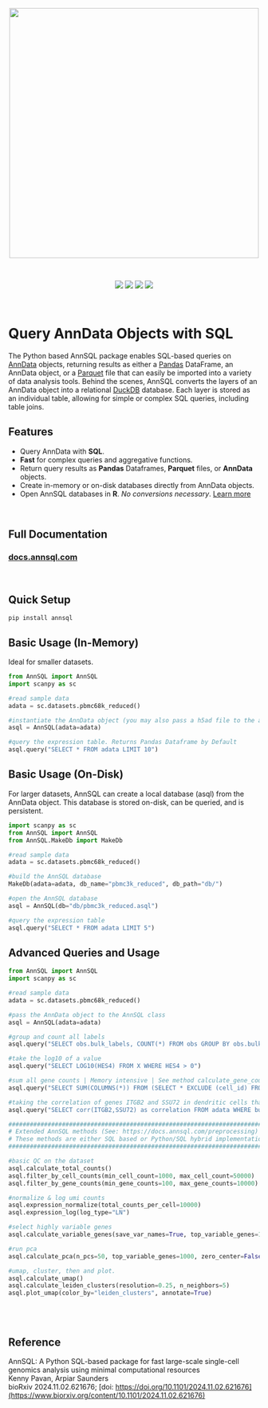 <p align="center">
	<img src="examples/images/logo.png" width=500>
</p>

<br>

<p align="center">
	<a href="https://github.com/ArpiarSaundersLab/annsql/tree/main/tests"><img src="https://img.shields.io/badge/build-passing-brightgreen"></a>
	<a href="https://img.shields.io/github/v/release/ArpiarSaundersLab/annsql"><img src="https://img.shields.io/github/v/release/ArpiarSaundersLab/annsql"></a>
	<a href="https://static.pepy.tech/badge/annsql/month"><img src="https://static.pepy.tech/badge/annsql/month"></a>
	<a href="https://static.pepy.tech/badge/annsql"><img src="https://static.pepy.tech/badge/annsql"></a>
</p>

<br>

# Query AnnData Objects with SQL
The Python based AnnSQL package enables SQL-based queries on [AnnData](https://anndata.readthedocs.io/en/latest/) objects, returning results as either a [Pandas](https://pandas.pydata.org/) DataFrame, an AnnData object, or a [Parquet](https://parquet.apache.org/) file that can easily be imported into a variety of data analysis tools. Behind the scenes, AnnSQL converts the layers of an AnnData object into a relational [DuckDB](https://duckdb.org/) database. Each layer is stored as an individual table, allowing for simple or complex SQL queries, including table joins.

## Features
- Query AnnData with **SQL**.
- **Fast** for complex queries and aggregative functions.
- Return query results as **Pandas** Dataframes, **Parquet** files, or **AnnData** objects.
- Create in-memory or on-disk databases directly from AnnData objects.
- Open AnnSQL databases in **R**. *No conversions necessary*. <a href="https://docs.annsql.com/R_usage/" target="_blank">Learn more</a>

<br>

## Full Documentation

<h3> <a href="https://docs.annsql.com">docs.annsql.com</a></h3>

<br>

## Quick Setup
```
pip install annsql
```

## Basic Usage (In-Memory)
Ideal for smaller datasets.
```python
from AnnSQL import AnnSQL
import scanpy as sc

#read sample data
adata = sc.datasets.pbmc68k_reduced()

#instantiate the AnnData object (you may also pass a h5ad file to the adata parameter)
asql = AnnSQL(adata=adata)

#query the expression table. Returns Pandas Dataframe by Default
asql.query("SELECT * FROM adata LIMIT 10")
```


## Basic Usage (On-Disk)
For larger datasets, AnnSQL can create a local database (asql) from the AnnData object. This database is stored on-disk, can be queried, and is persistent.
```python
import scanpy as sc
from AnnSQL import AnnSQL
from AnnSQL.MakeDb import MakeDb

#read sample data
adata = sc.datasets.pbmc68k_reduced()

#build the AnnSQL database
MakeDb(adata=adata, db_name="pbmc3k_reduced", db_path="db/")

#open the AnnSQL database
asql = AnnSQL(db="db/pbmc3k_reduced.asql")

#query the expression table
asql.query("SELECT * FROM adata LIMIT 5")
```

## Advanced Queries and Usage
```python
from AnnSQL import AnnSQL
import scanpy as sc

#read sample data
adata = sc.datasets.pbmc68k_reduced()

#pass the AnnData object to the AnnSQL class
asql = AnnSQL(adata=adata)

#group and count all labels
asql.query("SELECT obs.bulk_labels, COUNT(*) FROM obs GROUP BY obs.bulk_labels")

#take the log10 of a value
asql.query("SELECT LOG10(HES4) FROM X WHERE HES4 > 0")

#sum all gene counts | Memory intensive | See method calculate_gene_counts for chunked approach.
asql.query("SELECT SUM(COLUMNS(*)) FROM (SELECT * EXCLUDE (cell_id) FROM X)")

#taking the correlation of genes ITGB2 and SSU72 in dendritic cells that express either gene > 0
asql.query("SELECT corr(ITGB2,SSU72) as correlation FROM adata WHERE bulk_labels = 'Dendritic' AND (ITGB2 > 0 OR SSU72 >0)")

############################################################################
# Extended AnnSQL methods (See: https://docs.annsql.com/preprocessing)
# These methods are either SQL based or Python/SQL hybrid implementations.
############################################################################

#basic QC on the dataset
asql.calculate_total_counts()
asql.filter_by_cell_counts(min_cell_count=1000, max_cell_count=50000)
asql.filter_by_gene_counts(min_gene_counts=100, max_gene_counts=10000)

#normalize & log umi counts
asql.expression_normalize(total_counts_per_cell=10000)
asql.expression_log(log_type="LN")

#select highly variable genes
asql.calculate_variable_genes(save_var_names=True, top_variable_genes=1000)

#run pca
asql.calculate_pca(n_pcs=50, top_variable_genes=1000, zero_center=False)

#umap, cluster, then and plot.
asql.calculate_umap()
asql.calculate_leiden_clusters(resolution=0.25, n_neighbors=5)
asql.plot_umap(color_by="leiden_clusters", annotate=True)
```

<br>
<br>


## Reference
AnnSQL: A Python SQL-based package for fast large-scale single-cell genomics analysis using minimal computational resources<br />
Kenny Pavan, Arpiar Saunders<br />
bioRxiv 2024.11.02.621676; [doi: https://doi.org/10.1101/2024.11.02.621676](https://www.biorxiv.org/content/10.1101/2024.11.02.621676)

<br>
<br>